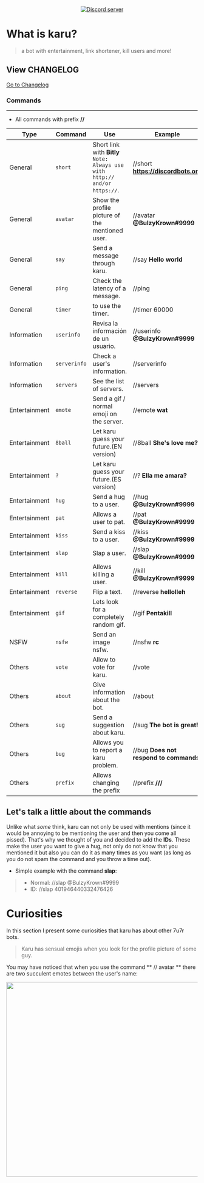 <p align="center">
  <a href="https://discord.gg/MADjZPw"><img src="https://discordapp.com/api/guilds/374658779590950922/widget.png?style=banner2" alt="Discord server"></a>
</p>

# What is karu?
> a bot with entertainment, link shortener, kill users and more!

## View CHANGELOG
[Go to Changelog](./CHANGELOG.md)

### Commands
* * *
* All commands with prefix **//**

|Type|Command|Use |Example|
|--|--|--|--|
|General|`short`|Short link with **Bitly** ```Note: Always use with http:// and/or https://```.|//short **https://discordbots.org**
|General|`avatar`|Show the profile picture of the mentioned user.|//avatar **@BulzyKrown#9999**
|General |`say`| Send a message through karu.|//say **Hello world**
|General|`ping`|Check the latency of a message.|//ping
|General|`timer`|to use the timer.|//timer 60000  
|Information|`userinfo`|Revisa la información de un usuario.|//userinfo **@BulzyKrown#9999**
|Information|`serverinfo`|Check a user's information.|//serverinfo
|Information|`servers`|See the list of servers.|//servers
|Entertainment|`emote`|Send a gif / normal emoji on the server.|//emote **wat**
|Entertainment|`8ball`|Let karu guess your future.(EN version)|//8ball **She's love me?**
|Entertainment|`?`|Let karu guess your future.(ES version)|//? **Ella me amara?**
|Entertainment|`hug`|Send a hug to a user.|//hug **@BulzyKrown#9999**
|Entertainment|`pat`|Allows a user to pat.|//pat **@BulzyKrown#9999**
|Entertainment|`kiss`|Send a kiss to a user.|//kiss **@BulzyKrown#9999**
|Entertainment|`slap`|Slap a user.|//slap **@BulzyKrown#9999**
|Entertainment|`kill`|Allows killing a user.|//kill **@BulzyKrown#9999**
|Entertainment|`reverse`|Flip a text.|//reverse **hellolleh**
|Entertainment|`gif`|Lets look for a completely random gif.|//gif **Pentakill**
|NSFW|`nsfw`|Send an image nsfw.|//nsfw **rc**
|Others|`vote`|Allow to vote for karu.|//vote
|Others|`about`|Give information about the bot.|//about
|Others|`sug`|Send a suggestion about karu.|//sug **The bot is great!**
|Others|`bug`|Allows you to report a karu problem.|//bug **Does not respond to commands.**
|Others|`prefix`|Allows changing the prefix|//prefix **///**

## Let's talk a little about the commands
Unlike what *some* think, karu can not only be used with mentions (since it would be annoying to be mentioning the user and then you come all pissed). That's why we thought of you and decided to add the **IDs**.
These make the user you want to give a hug, not only do not know that you mentioned it but also you can do it as many times as you want (as long as you do not spam the command and you throw a time out).

* Simple example with the command **slap**:
>- Normal:	//slap @BulzyKrown#9999
>- ID:				//slap 401946440332476426

# Curiosities
In this section I present some curiosities that karu has about other 7u7r bots. 
> Karu has sensual emojis when you look for the profile picture of some guy.

You may have noticed that when you use the command ** // avatar ** there are two succulent emotes between the user's name:

<img src="https://i.imgur.com/rO1RxJb.gif" width="512"/>
